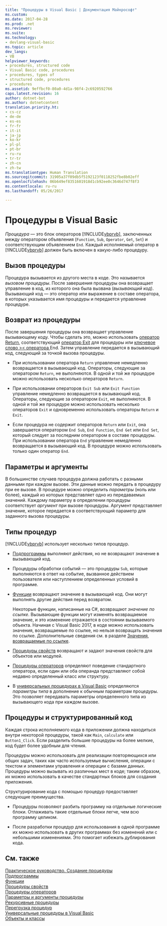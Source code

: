 ```yaml
---
title: "Процедуры в Visual Basic | Документация Майкрософт"
ms.custom: 
ms.date: 2017-04-28
ms.prod: .net
ms.reviewer: 
ms.suite: 
ms.technology:
- devlang-visual-basic
ms.topic: article
dev_langs:
- VB
helpviewer_keywords:
- procedures, structured code
- Visual Basic code, procedures
- procedures, types of
- structured code, procedures
- procedures
ms.assetid: 9effbcf0-80a0-4d1a-98f4-2c6920592766
caps.latest.revision: 16
author: dotnet-bot
ms.author: dotnetcontent
translation.priority.ht:
- cs-cz
- de-de
- es-es
- fr-fr
- it-it
- ja-jp
- ko-kr
- pl-pl
- pt-br
- ru-ru
- tr-tr
- zh-cn
- zh-tw
ms.translationtype: Human Translation
ms.sourcegitcommit: 31905a37f09db5f5192123f0118252fbe8b02eff
ms.openlocfilehash: 06b649ef8351601918d1cb92ee0c3646d747f8f3
ms.contentlocale: ru-ru
ms.lasthandoff: 05/26/2017

---
```

# <a name="procedures-in-visual-basic"></a>Процедуры в Visual Basic
*Процедура* — это блок операторов [!INCLUDE[vbprvb](~/includes/vbprvb-md.md)], заключенных между оператором объявления (`Function`, `Sub`, `Operator`, `Get`, `Set`) и соответствующим объявлением `End`. Каждый исполняемый оператор в [!INCLUDE[vbprvb](~/includes/vbprvb-md.md)] должен быть включен в какую-либо процедуру.  
  
## <a name="calling-a-procedure"></a>Вызов процедуры  
 Процедура вызывается из другого места в коде. Это называется *вызовом процедуры*. После завершения процедуры она возвращает управление в код, из которого она была вызвана (*вызывающий код*). Вызывающий код — это оператор или выражение в составе оператора, в которых указывается имя процедуры и передается управление процедуре.  
  
## <a name="returning-from-a-procedure"></a>Возврат из процедуры  
 После завершения процедуры она возвращает управление вызывающему коду. Чтобы сделать это, можно использовать [оператор Return](../../../../visual-basic/language-reference/statements/return-statement.md), соответствующий [оператор Exit](../../../../visual-basic/language-reference/statements/exit-statement.md) для процедуры или [ключевое слово >\< оператора ](../../../../visual-basic/language-reference/statements/end-keyword-statement.md)End. Затем управление передается в вызывающий код, следующий за точкой вызова процедуры.  
  
-   При использовании оператора `Return` управление немедленно возвращается в вызывающий код. Операторы, следующие за оператором `Return`, не выполняются. В одной и той же процедуре можно использовать несколько операторов `Return`.  
  
-   При использовании операторов `Exit Sub` или `Exit Function` управление немедленно возвращается в вызывающий код. Операторы, следующие за оператором `Exit`, не выполняются. В одной и той же процедуре можно использовать несколько операторов `Exit` и одновременно использовать операторы `Return` и `Exit`.  
  
-   Если процедура не содержит операторов `Return` или `Exit`, она завершается оператором `End Sub`, `End Function`, `End Get` или `End Set`, который следует за последним оператором в составе процедуры. При использовании оператора `End` управление немедленно возвращается в вызывающий код. В процедуре можно использовать только один оператор `End`.  
  
## <a name="parameters-and-arguments"></a>Параметры и аргументы  
 В большинстве случаев процедура должна работать с разными данными при каждом вызове. Эти данные можно передать в процедуру при ее вызове. В процедуре можно определить *параметры* (ноль или более), каждый из которых представляет одно из передаваемых значений. Каждому параметру в определении процедуры соответствует *аргумент* при вызове процедуры. Аргумент представляет значение, которое передается в соответствующий параметр для заданного вызова процедуры.  
  
## <a name="types-of-procedures"></a>Типы процедур  
 [!INCLUDE[vbprvb](~/includes/vbprvb-md.md)] использует несколько типов процедур.  
  
-   [Подпрограммы](./sub-procedures.md) выполняют действия, но не возвращают значение в вызывающий код.  
  
-   Процедуры обработки событий — это процедуры `Sub`, которые выполняются в ответ на событие, вызванное действием пользователя или наступлением определенных условий в программе.  
  
-   [Функции](./function-procedures.md) возвращают значение в вызывающий код. Они могут выполнять другие действия перед возвратом.

    Некоторые функции, написанные на C#, возвращают *значение по ссылке*. Вызывающие функции могут изменять возвращаемое значение, и это изменение отражается в состоянии вызываемого объекта. Начиная с Visual Basic 2017, в коде можно использовать значения, возвращаемые по ссылке, но нельзя возвращать значения по ссылке. Дополнительные сведения см. в разделе [Значения, возвращаемые по ссылке](ref-return-values.md).
  
-   [Процедуры свойств](./property-procedures.md) возвращают и задают значения свойств для объектов или модулей.  
  
-   [Процедуры операторов](./operator-procedures.md) определяют поведение стандартного оператора, если один или оба операнда представляют собой недавно определенный класс или структуру.  
  
-   В [универсальных процедурах в Visual Basic](../../../../visual-basic/programming-guide/language-features/data-types/generic-procedures.md) определяются *параметры типа* в дополнение к обычным параметрам процедуры. Это позволяет передавать параметры определенного типа из вызывающего кода при каждом вызове.  
  
## <a name="procedures-and-structured-code"></a>Процедуры и структурированный код  
 Каждая строка исполняемого кода в приложении должна находиться внутри некоторой процедуры, такой как `Main`, `calculate` или `Button1_Click`. Если разделить большие процедуры на более мелкие, код будет более удобным для чтения.  
  
 Процедуры можно использовать для реализации повторяющихся или общих задач, таких как часто используемые вычисления, операции с текстом и элементами управления и операции с базами данных. Процедуры можно вызывать из различных мест в коде; таким образом, их можно использовать в качестве стандартных блоков для создания приложения.  
  
 Структурирование кода с помощью процедур предоставляет следующие преимущества.  
  
-   Процедуры позволяют разбить программу на отдельные логические блоки. Отлаживать такие отдельные блоки легче, чем всю программу целиком.  
  
-   После разработки процедур для использования в одной программе их можно использовать в других программах без изменений или с небольшими изменениями. Это помогает избежать дублирования кода.  
  
## <a name="see-also"></a>См. также  
 [Практическое руководство. Создание процедуры](./how-to-create-a-procedure.md)   
 [Подпрограммы](./sub-procedures.md)   
 [Функции](./function-procedures.md)   
 [Процедуры свойств](./property-procedures.md)   
 [Процедуры операторов](./operator-procedures.md)   
 [Параметры и аргументы процедуры](./procedure-parameters-and-arguments.md)   
 [Рекурсивные процедуры](./recursive-procedures.md)   
 [Перегрузка процедур](./procedure-overloading.md)   
 [Универсальные процедуры в Visual Basic](../../../../visual-basic/programming-guide/language-features/data-types/generic-procedures.md)   
 [Объекты и классы](../../../../visual-basic/programming-guide/language-features/objects-and-classes/index.md)
